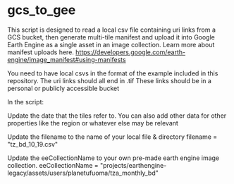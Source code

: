 # gcs_to_gee
This script is designed to read a local csv file containing uri links from a GCS bucket, then generate multi-tile manifest and upload it into Google Earth Engine as a single asset in an image collection. Learn more about manifest uploads here. https://developers.google.com/earth-engine/image_manifest#using-manifests

You need to have local csvs in the format of the example included in this repository. The uri links should all end in .tif
These links should be in a personal or publicly accessible bucket

In the script:

Update the date that the tiles refer to. You can also add other data for other properties like the region or whatever else may be relevant

Update the filename to the name of your local file & directory
filename = "tz_bd_10_19.csv" 

Update the eeCollectionName to your own pre-made earth engine image collection.
eeCollectionName = "projects/earthengine-legacy/assets/users/planetufuoma/tza_monthly_bd" 
